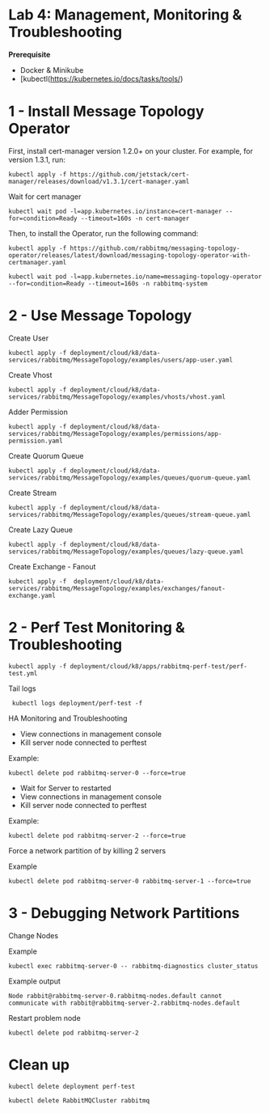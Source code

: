# Lab 4: Management, Monitoring & Troubleshooting


**Prerequisite**
- Docker & Minikube
- [kubectl(https://kubernetes.io/docs/tasks/tools/)


# 1 - Install Message Topology Operator

First, install cert-manager version 1.2.0+ on your cluster. For example, for version 1.3.1, run:

```shell
kubectl apply -f https://github.com/jetstack/cert-manager/releases/download/v1.3.1/cert-manager.yaml
```

Wait for cert manager
```shell
kubectl wait pod -l=app.kubernetes.io/instance=cert-manager --for=condition=Ready --timeout=160s -n cert-manager
```


Then, to install the Operator, run the following command:

```shell
kubectl apply -f https://github.com/rabbitmq/messaging-topology-operator/releases/latest/download/messaging-topology-operator-with-certmanager.yaml
```

```shell
kubectl wait pod -l=app.kubernetes.io/name=messaging-topology-operator --for=condition=Ready --timeout=160s -n rabbitmq-system
```

# 2 - Use Message Topology

Create User
```shell
kubectl apply -f deployment/cloud/k8/data-services/rabbitmq/MessageTopology/examples/users/app-user.yaml
```

Create Vhost

```shell
kubectl apply -f deployment/cloud/k8/data-services/rabbitmq/MessageTopology/examples/vhosts/vhost.yaml
```

Adder Permission

```shell
kubectl apply -f deployment/cloud/k8/data-services/rabbitmq/MessageTopology/examples/permissions/app-permission.yaml
```

Create Quorum Queue

```shell
kubectl apply -f deployment/cloud/k8/data-services/rabbitmq/MessageTopology/examples/queues/quorum-queue.yaml
```

Create Stream

```shell
kubectl apply -f deployment/cloud/k8/data-services/rabbitmq/MessageTopology/examples/queues/stream-queue.yaml
```

Create Lazy Queue

```shell
kubectl apply -f deployment/cloud/k8/data-services/rabbitmq/MessageTopology/examples/queues/lazy-queue.yaml
```

Create Exchange - Fanout

```shell
kubectl apply -f  deployment/cloud/k8/data-services/rabbitmq/MessageTopology/examples/exchanges/fanout-exchange.yaml
```

# 2 - Perf Test Monitoring & Troubleshooting 

```shell
kubectl apply -f deployment/cloud/k8/apps/rabbitmq-perf-test/perf-test.yml
```

Tail logs

```shell
 kubectl logs deployment/perf-test -f
```

HA Monitoring and Troubleshooting

- View connections in management console
- Kill server node connected to perftest

Example: 
```shell
kubectl delete pod rabbitmq-server-0 --force=true
```

- Wait for Server to restarted
- View connections in management console
- Kill server node connected to perftest

Example:
```shell
kubectl delete pod rabbitmq-server-2 --force=true
```

Force a network partition of by killing 2 servers 

Example
```shell
kubectl delete pod rabbitmq-server-0 rabbitmq-server-1 --force=true
```

# 3 - Debugging Network Partitions


Change Nodes

Example 
```shell
kubectl exec rabbitmq-server-0 -- rabbitmq-diagnostics cluster_status
```

Example output

```
Node rabbit@rabbitmq-server-0.rabbitmq-nodes.default cannot communicate with rabbit@rabbitmq-server-2.rabbitmq-nodes.default
```

Restart problem node

```shell
kubectl delete pod rabbitmq-server-2
```


# Clean up

```shell
kubectl delete deployment perf-test
```
```shell
kubectl delete RabbitMQCluster rabbitmq
```